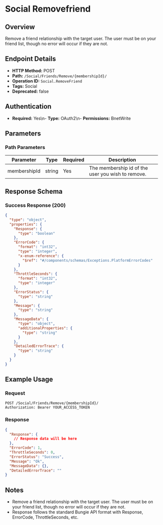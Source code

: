 # Social Removefriend

## Overview
Remove a friend relationship with the target user. The user must be on your friend list, though no error will occur if they are not.

## Endpoint Details
- **HTTP Method:** POST
- **Path:** `/Social/Friends/Remove/{membershipId}/`
- **Operation ID:** `Social.RemoveFriend`
- **Tags:** Social
- **Deprecated:** false

## Authentication
- **Required:** Yes\n- **Type:** OAuth2\n- **Permissions:** BnetWrite

## Parameters

### Path Parameters
| Parameter | Type | Required | Description |
|-----------|------|----------|-------------|
| membershipId | string | Yes | The membership id of the user you wish to remove. |


## Response Schema

### Success Response (200)
```json
{
  "type": "object",
  "properties": {
    "Response": {
      "type": "boolean"
    },
    "ErrorCode": {
      "format": "int32",
      "type": "integer",
      "x-enum-reference": {
        "$ref": "#/components/schemas/Exceptions.PlatformErrorCodes"
      }
    },
    "ThrottleSeconds": {
      "format": "int32",
      "type": "integer"
    },
    "ErrorStatus": {
      "type": "string"
    },
    "Message": {
      "type": "string"
    },
    "MessageData": {
      "type": "object",
      "additionalProperties": {
        "type": "string"
      }
    },
    "DetailedErrorTrace": {
      "type": "string"
    }
  }
}
```


## Example Usage

### Request
```http
POST /Social/Friends/Remove/{membershipId}/
Authorization: Bearer YOUR_ACCESS_TOKEN
```

### Response
```json
{
  "Response": {
    // Response data will be here
  },
  "ErrorCode": 1,
  "ThrottleSeconds": 0,
  "ErrorStatus": "Success",
  "Message": "Ok",
  "MessageData": {},
  "DetailedErrorTrace": ""
}
```

## Notes
- Remove a friend relationship with the target user. The user must be on your friend list, though no error will occur if they are not.
- Response follows the standard Bungie API format with Response, ErrorCode, ThrottleSeconds, etc.
